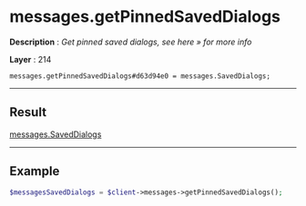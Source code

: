 # messages.getPinnedSavedDialogs

**Description** : *Get pinned saved dialogs, see here &raquo; for more info*

**Layer** : 214

```tl
messages.getPinnedSavedDialogs#d63d94e0 = messages.SavedDialogs;
```

---

## Result

[messages.SavedDialogs](type/messages.SavedDialogs)

---

## Example

```php
$messagesSavedDialogs = $client->messages->getPinnedSavedDialogs();
```